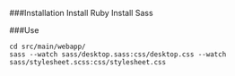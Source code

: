 ###Installation
Install Ruby 
Install Sass

###Use
```
cd src/main/webapp/
sass --watch sass/desktop.sass:css/desktop.css --watch sass/stylesheet.scss:css/stylesheet.css

```
